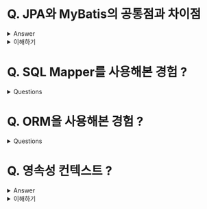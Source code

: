 # Q. JPA와 MyBatis의 공통점과 차이점

<details>
	<summary>Answer</summary>

## 공통점
* Java 진영의 Persistence Framework 이다.
	* Persistence Framework란 데이터의 저장, 조회, 변경, 삭제를 다루는 클래스 및 설정 파일들의 집합.

## 차이점
* MyBatis는 SQL Mapper.
	* `SQL을 사용`해 직접 데이터베이스를 다룬다. 

* JPA는 ORM (Object-Relational Mapper)
	* 객체와 테이블을 매핑한다.
		* 객체는 객체대로, 관계형 데이터베이스는 관계형 데이터베이스대로 설계하면 ORM프레임워크가 중간에서 매핑해준다.
	* `SQL 중심적인 개발에서 객체 중심으로 개발할 수 있다.`

SQL Mapper는 Java코드와 SQL코드를 분리할 수 있고, 복잡한 Join쿼리나 튜닝을 유연하게 사용 할 수 있다. 

하지만 단순한 CRUD SQL작성이 반복되고, 데이터베이스 설정이 변경되면 소스코드의 변경도 많아진다. 또한 특정 DB에 종속적이다.

반면 ORM 프레임워크는 반복적인 CRUD의 작업을 줄여주어 개발의 생산성을 높일 수 있고, 유지보수가 편리해진다. 또한 `성능 최적화 기능`을 제공한다.

또한 동일한 코드를 간단한 설정(Dialect)변경으로 다양한 DB에서 사용가능하다.

</details>

<details>
	<summary>이해하기</summary>

## Reference
* [자바 ORM 표준 JPA 프로그래밍 - 기본편 - 인프런 | 강의](https://www.inflearn.com/course/ORM-JPA-Basic/dashboard)
* [지속성 프레임워크 - 위키백과, 우리 모두의 백과사전](https://ko.wikipedia.org/wiki/%EC%A7%80%EC%86%8D%EC%84%B1_%ED%94%84%EB%A0%88%EC%9E%84%EC%9B%8C%ED%81%AC)
* [객체 관계 매핑 - 위키백과, 우리 모두의 백과사전](https://ko.wikipedia.org/wiki/%EA%B0%9D%EC%B2%B4_%EA%B4%80%EA%B3%84_%EB%A7%A4%ED%95%91)  

## 내용

### JPA의 성능 최적화 기능

* `1차 캐시`와 `동일성`(같은 트랜잭션 안에서는 같은 엔티티를 반환)을 보장.
* 트랜잭션이 커밋 되기 전까지 쿼리를 모아 `쓰기지연` 가능
* 또한 연관관계 테이블이 `실제 사용될 때 로딩`되도록 `지연 로딩` 가능.

</details>


# Q. SQL Mapper를 사용해본 경험 ?
<details>
	<summary>Questions</summary>

* SQL Mapper를 사용한 이유 ?
* 사용하면서 편리했던 점?
* 불편했던 점?
* 어려웠던 점?

</details>

# Q. ORM을 사용해본 경험 ?
<details>
	<summary>Questions</summary>

* ORM 프레임워크를 사용한 이유 ?
* 사용하면서 편리했던 점?
* 불편했던 점?
* 어려웠던 점?

</details>

# Q. 영속성 컨텍스트 ?
<details>
	<summary>Answer</summary>

* 영속성 컨텍스트란 ?
	* 영속성 컨텍스트란 엔티티를 영구 저장하는 환경을 의미.
	* 영속성 컨텍스는 1차 캐시를 제공해주고, 트랜잭션 내의 Entity의 동일성을 보장해준다. 또한 쓰기지연, DirtyChecking을 통한 유연한 update, 지연로딩을 통해 성능 최적화 기능이 가능하다는 장점을 지닌다.

</details>

<details>
	<summary>이해하기</summary>

## Reference
* [자바 ORM 표준 JPA 프로그래밍 - 기본편 - 인프런 | 강의](https://www.inflearn.com/course/ORM-JPA-Basic/dashboard)


</details>

